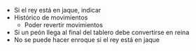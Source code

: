 - Si el rey está en jaque, indicar
- Histórico de movimientos
  - Poder revertir movimientos
- Si un peón llega al final del tablero debe convertirse en reina
- No se puede hacer enroque si el rey está en jaque